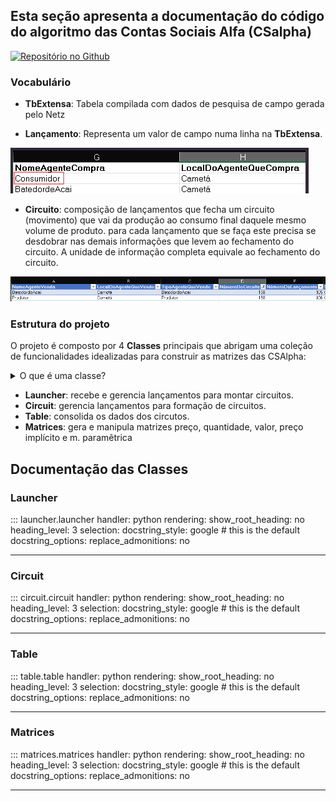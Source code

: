 
## Esta seção apresenta a documentação do código do algoritmo das Contas Sociais Alfa (CSalpha)
[![Repositório no Github](https://img.shields.io/badge/Documentation-Link-blue)](https://github.com/lucaspcarames/csalpha)

### Vocabulário

- **TbExtensa**: Tabela compilada com dados de pesquisa de campo gerada pelo Netz
        
- **Lançamento**: Representa um valor de campo numa linha na **TbExtensa**.

![image](img/lancamento.png)

- **Circuito**: composição de lançamentos que fecha um circuito (movimento) que vai da produção ao consumo final daquele mesmo volume de produto. para cada lançamento que se faça este precisa se desdobrar nas demais informações que levem ao fechamento do circuito. A unidade de informação completa equivale ao fechamento do circuito.

![Circuito](img/circuito.png)

### Estrutura do projeto

O projeto é composto por 4 **Classes** principais que abrigam uma coleção de funcionalidades idealizadas para construir as matrizes das CSAlpha:

<details>
<summary>O que é uma classe?</summary>

Uma <b>Classe</b> é uma estrutura de código que define um tipo específico de objeto. Ela agrupa dados e funcionalidades relacionadas de maneira lógica. Esses dados e funcionalidades são representados por <b>atributos</b> e <b>métodos</b>
<p>
<b>Atributos:</b> São as variáveis que armazenam dados sobre o objeto. Cada instância da classe pode ter valores diferentes para esses atributos.
<p>
<b>Métodos:</b> São funções definidas dentro da classe que operam sobre os dados dos atributos ou realizam outras operações.
<p>
Veja a documentação oficial do <a href="https://docs.python.org/pt-br/3/tutorial/classes.html">Python</a>.

</details>

- **Launcher**: recebe e gerencia lançamentos para montar circuitos.
- **Circuit**: gerencia lançamentos para formação de circuitos.
- **Table**: consolida os dados dos circutos.
- **Matrices**: gera e manipula matrizes preço, quantidade, valor, preço implícito e m. paramêtrica



## Documentação das Classes

### Launcher
::: launcher.launcher
    handler: python
    rendering:
            show_root_heading: no
            heading_level: 3
    selection:
      docstring_style: google  # this is the default
      docstring_options:
        replace_admonitions: no

---

### Circuit

::: circuit.circuit
    handler: python
    rendering:
            show_root_heading: no
            heading_level: 3
    selection:
      docstring_style: google  # this is the default
      docstring_options:
        replace_admonitions: no

---

### Table

::: table.table
    handler: python
    rendering:
            show_root_heading: no
            heading_level: 3
    selection:
      docstring_style: google  # this is the default
      docstring_options:
        replace_admonitions: no

---


### Matrices

::: matrices.matrices
    handler: python
    rendering:
            show_root_heading: no
            heading_level: 3
    selection:
      docstring_style: google  # this is the default
      docstring_options:
        replace_admonitions: no

---